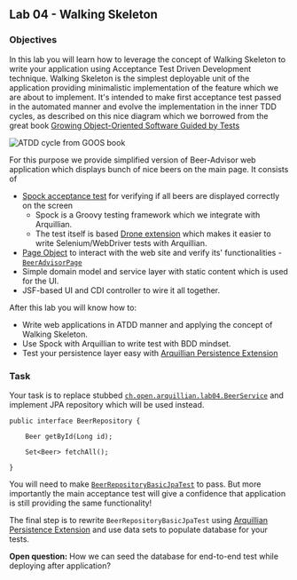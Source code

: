 ## Lab 04 - Walking Skeleton

### Objectives

In this lab you will learn how to leverage the concept of Walking Skeleton to write your application using Acceptance Test Driven Development technique. Walking Skeleton is the simplest deployable unit of the application providing minimalistic implementation of the feature which we are about to implement. It's intended to make first acceptance test passed in the automated manner and evolve the implementation in the inner TDD cycles, as described on this nice diagram which we borrowed from the great book [Growing Object-Oriented Software Guided by Tests](http://www.growing-object-oriented-software.com/)

![ATDD cycle from GOOS book](http://ubuntuone.com/3scoC3uEPSymR0Im2HTjy4 "ATDD cycle from GOOS book")

For this purpose we provide simplified version of Beer-Advisor web application which displays bunch of nice beers on the main page. It consists of

* [Spock acceptance test](https://github.com/ctpconsulting/chopen-workshop-arquillian/blob/master/lab04/web/src/test/groovy/ch/open/arquillian/lab04/ui/BeerAdvisorSpecification.groovy) for verifying if all beers are displayed correctly on the screen
	* Spock is a Groovy testing framework which we integrate with Arquillian.
	* The test itself is based [Drone extension](http://arquillian.org/guides/functional_testing_using_drone/) which makes it easier to write Selenium/WebDriver tests with Arquillian. 
* [Page Object](http://code.google.com/p/selenium/wiki/PageObjects) to interact with the web site and verify its' functionalities - [`BeerAdvisorPage`](https://github.com/ctpconsulting/chopen-workshop-arquillian/blob/master/lab04/web/src/test/java/ch/open/arquillian/lab04/ui/web/BeerAdvisorPage.java)
* Simple domain model and service layer with static content which is used for the UI.
* JSF-based UI and CDI controller to wire it all together.

After this lab you will know how to:
* Write web applications in ATDD manner and applying the concept of Walking Skeleton.
* Use Spock with Arquillian to write test with BDD mindset.
* Test your persistence layer easy with [Arquillian Persistence Extension](https://github.com/arquillian/arquillian-extension-persistence)

### Task

Your task is to replace stubbed [`ch.open.arquillian.lab04.BeerService`](https://github.com/ctpconsulting/chopen-workshop-arquillian/blob/master/lab04/core/src/main/java/ch/open/arquillian/lab04/service/BeerService.java) and implement JPA repository which will be used instead.

	public interface BeerRepository {

	    Beer getById(Long id);

	    Set<Beer> fetchAll();

	}

You will need to make [`BeerRepositoryBasicJpaTest`](https://github.com/ctpconsulting/chopen-workshop-arquillian/blob/master/lab04/core/src/test/java/ch/open/arquillian/lab04/repository/BeerRepositoryBasicJpaTest.java) to pass. But more importantly the main acceptance test will give a confidence that application is still providing the same functionality!

The final step is to rewrite `BeerRepositoryBasicJpaTest` using [Arquillian Persistence Extension](https://github.com/arquillian/arquillian-extension-persistence) and use data sets to populate database for your tests.

**Open question:** How we can seed the database for end-to-end test while deploying after application?


